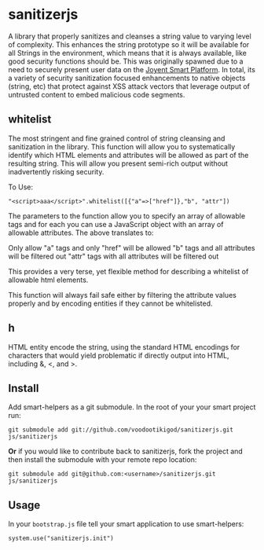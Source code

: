 # sanitizerjs

A library that properly sanitizes and cleanses a string value to varying level of complexity. This enhances the string prototype so it will be available for all Strings in the environment, which means that it is always available, like good security functions should be. This was originally spawned due to a need to securely present user data on the [Joyent Smart Platform](http://smart.joyent.com/). In total, its a variety of security sanitization focused enhancements to native objects (string, etc) that protect against XSS attack vectors that leverage output of untrusted content to embed malicious code segments.


## whitelist

The most stringent and fine grained control of string cleansing and sanitization in the library. This function will allow you to systematically identify which HTML elements and attributes will be allowed as part of the resulting string. This will allow you present semi-rich output without inadvertently risking security.

To Use:

	"<script>aaa</script>".whitelist([{"a"=>["href"]},"b", "attr"])

The parameters to the function allow you to specify an array of allowable tags and for each you can use a JavaScript object with an array of allowable attributes. The above translates to:

Only allow
     "a" tags and only "href" will be allowed
     "b" tags and all attributes will be filtered out
     "attr" tags with all attributes will be filtered out

This provides a very terse, yet flexible method for describing a whitelist of allowable html elements. 

This function will always fail safe either by filtering the attribute values properly and by encoding entities if they cannot be whitelisted.

## h

HTML entity encode the string, using the standard HTML encodings for characters that would yield problematic if directly output into HTML, including &, <, and >.



## Install

Add smart-helpers as a git submodule. In the root of your your smart project run:

    git submodule add git://github.com/voodootikigod/sanitizerjs.git js/sanitizerjs
    
**Or** if you would like to contribute back to sanitizerjs, fork the project and then install the submodule with your remote repo location:

    git submodule add git@github.com:<username>/sanitizerjs.git js/sanitizerjs
    
## Usage

In your `bootstrap.js` file tell your smart application to use smart-helpers:
    
    system.use("sanitizerjs.init")
